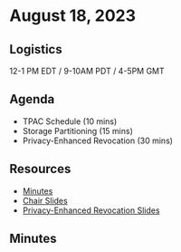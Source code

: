 # August 18, 2023

## Logistics

12-1 PM EDT / 9-10AM PDT / 4-5PM GMT

## Agenda

* TPAC Schedule (10 mins)
* Storage Partitioning (15 mins)
* Privacy-Enhanced Revocation (30 mins)

## Resources

* [Minutes]()
* [Chair Slides]()
* [Privacy-Enhanced Revocation Slides](https://drive.google.com/file/d/1RYe22ZPdPvAAM5unby6wJH3aYi43Ewm9/view?usp=drive_link)

## Minutes

